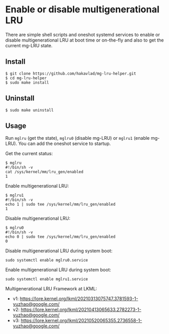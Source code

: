 
# Enable or disable multigenerational LRU

There are simple shell scripts and oneshot systemd services to enable or disable multigenerational LRU at boot time or on-the-fly and also to get the current mg-LRU state.

## Install
```
$ git clone https://github.com/hakavlad/mg-lru-helper.git
$ cd mg-lru-helper
$ sudo make install
```

## Uninstall
```
$ sudo make uninstall
```

## Usage

Run `mglru` (get the state), `mglru0` (disable mg-LRU) or `mglru1` (enable mg-LRU). You can add the oneshot service to startup. 

Get the current status:
```
$ mglru
#!/bin/sh -v
cat /sys/kernel/mm/lru_gen/enabled
1
```

Enable multigenerational LRU:
```
$ mglru1
#!/bin/sh -v
echo 1 | sudo tee /sys/kernel/mm/lru_gen/enabled
1
```

Disable multigenerational LRU:
```
$ mglru0
#!/bin/sh -v
echo 0 | sudo tee /sys/kernel/mm/lru_gen/enabled
0
```

Disable multigenerational LRU during system boot:
```
sudo systemctl enable mglru0.service
```

Enable multigenerational LRU during system boot:
```
sudo systemctl enable mglru1.service
```

Multigenerational LRU Framework at LKML:
- v1: https://lore.kernel.org/lkml/20210313075747.3781593-1-yuzhao@google.com/
- v2: https://lore.kernel.org/lkml/20210413065633.2782273-1-yuzhao@google.com/
- v3: https://lore.kernel.org/lkml/20210520065355.2736558-1-yuzhao@google.com/
